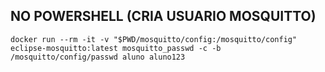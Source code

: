 ## NO POWERSHELL (CRIA USUARIO MOSQUITTO)

```docker run --rm -it -v "$PWD/mosquitto/config:/mosquitto/config" eclipse-mosquitto:latest mosquitto_passwd -c -b /mosquitto/config/passwd aluno aluno123```
